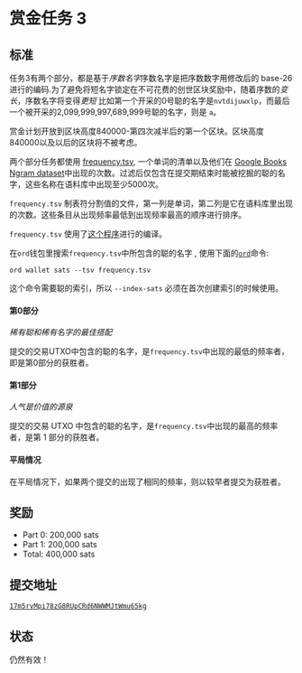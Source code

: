 赏金任务 3
================

标准
--------

任务3有两个部分，都是基于*序数名字*序数名字是把序数数字用修改后的 base-26 进行的编码.为了避免将短名字锁定在不可花费的创世区块奖励中，随着序数的*变长*，序数名字将变得*更短* 比如第一个开采的0号聪的名字是`nvtdijuwxlp`，而最后一个被开采的2,099,999,997,689,999号聪的名字，则是 `a`。




赏金计划开放到区块高度840000-第四次减半后的第一个区块。区块高度840000以及以后的区块将不被考虑。



两个部分任务都使用 [frequency.tsv](frequency.tsv), 一个单词的清单以及他们在 [Google Books Ngram dataset](http://storage.googleapis.com/books/ngrams/books/datasetsv2.html)中出现的次数。过滤后仅包含在提交期结束时能被挖掘的聪的名字，这些名称在语料库中出现至少5000次。



`frequency.tsv` 制表符分割值的文件，第一列是单词，第二列是它在语料库里出现的次数。这些条目从出现频率最低到出现频率最高的顺序进行排序。




`frequency.tsv` 使用了[这个程序](https://github.com/casey/onegrams)进行的编译。


在`ord`钱包里搜索`frequency.tsv`中所包含的聪的名字 , 使用下面的[`ord`](https://github.com/ordinals/ord)命令:


```
ord wallet sats --tsv frequency.tsv
```



这个命令需要聪的索引，所以 `--index-sats` 必须在首次创建索引的时候使用。

#### 第0部分

*稀有聪和稀有名字的最佳搭配*

提交的交易UTXO中包含的聪的名字，是`frequency.tsv`中出现的最低的频率者，即是第0部分的获胜者。



#### 第1部分

*人气是价值的源泉*

提交的交易 UTXO 中包含的聪的名字，是`frequency.tsv`中出现的最高的频率者，是第 1 部分的获胜者。



#### 平局情况

在平局情况下，如果两个提交的出现了相同的频率，则以较早者提交为获胜者。


奖励
------

- Part 0: 200,000 sats
- Part 1: 200,000 sats
- Total: 400,000 sats

提交地址
------------------

[`17m5rvMpi78zG8RUpCRd6NWWMJtWmu65kg`](https://mempool.space/address/17m5rvMpi78zG8RUpCRd6NWWMJtWmu65kg)

## 状态

仍然有效！
